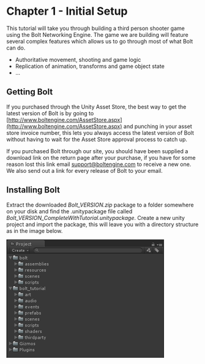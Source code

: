 # Chapter 1 - Initial Setup

This tutorial will take you through building a third person shooter game using the Bolt Networking Engine. The game
we are building will feature several complex features which allows us to go through most of what Bolt can do.

 * Authoritative movement, shooting and game logic
 * Replication of animation, transforms and game object state
 * ...  

## Getting Bolt

If you purchased through the Unity Asset Store, the best way to get the latest version of Bolt is by going to [http://www.boltengine.com/AssetStore.aspx](http://www.boltengine.com/AssetStore.aspx) and punching in your asset store invoice number, this lets you always access the latest version of Bolt without having to wait for the Asset Store approval process to catch up.

If you purchased Bolt through our site, you should have been supplied a download link on the return page after your purchase, if you have for some reason lost this link email [support@boltengine.com](support@boltengine.com) to receive a new one. We also send out a link for every release of Bolt to your email. 

## Installing Bolt

Extract the downloaded *Bolt\_VERSION.zip* package to a folder somewhere on your disk and find the .unitypackage file called *Bolt\_VERSION_CompleteWithTutorial.unitypackage*. Create a new unity project and import the package, this will leave you with a directory structure as in the image below.

![](images/img0.png)